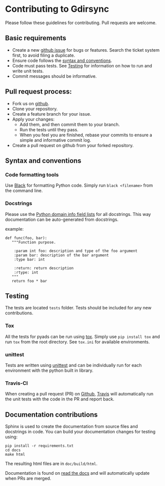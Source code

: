 # Contributing to Gdirsync

Please follow these guidelines for contributing. Pull requests are welcome.

## Basic requirements

- Create a new [github issue](https://github.com/chrisbeardy/Gdirsync/issues) for bugs
  or features. Search the ticket system first, to avoid filing a duplicate.
- Ensure code follows the [syntax and conventions](#Syntax-and-conventions).
- Code must pass tests. See [Testing](#Testing) for information on how to run and
 write unit tests.
- Commit messages should be informative.

## Pull request process:

- Fork us on [github](https://github.com/chrisbeardy/Gdirsync).
- Clone your repository.
- Create a feature branch for your issue.
- Apply your changes:
  - Add them, and then commit them to your branch.
  - Run the tests until they pass.
  - When you feel you are finished, rebase your commits to ensure a simple
    and informative commit log.
- Create a pull request on github from your forked repository.

## Syntax and conventions

### Code formatting tools

Use [Black](https://github.com/psf/black) for formatting Python code.
Simply run `black <filename>` from the command line.

### Docstrings

Please use the [Python domain info field lists](https://www.sphinx-doc.org/en/master/usage/restructuredtext/domains.html?highlight=%3Areturn%3A#info-field-lists)
for all docstrings. This way documentation can be auto-generated from docstrings.

example:

    def func(foo, bar):
       """Function purpose.

        :param int foo: description and type of the foo argument
        :param bar: description of the bar argument 
        :type bar: int

        :return: return description
        :rtype: int
       """
       return foo * bar
    
## Testing

The tests are located `tests` folder. Tests should be included for any new contributions.

### Tox

All the tests for pyads can be run using [tox](https://pypi.python.org/pypi/tox).
Simply use `pip install tox` and run `tox` from the root directory. See `tox.ini`
for available environments.

### unittest

Tests are written using [unittest](https://docs.python.org/3/library/unittest.html)
and can be individually run for each environment with the python built in library.

### Travis-CI

When creating a pull request (PR) on [Github], [Travis] will automatically run
the unit tests with the code in the PR and report back.

[Github]: https://github.com/chrisbeardy/Gdirsync/pulls
[Travis]: https://travis-ci.org/chrisbeardy/Gdirsync

## Documentation contributions

Sphinx is used to create the documentation from source files and docstrings in code.
You can build your documentation changes for testing using:

    pip install -r requirements.txt
    cd docs
    make html

The resulting html files are in `doc/build/html`.

Documentation is found on [read the docs](https://Gdirsync.readthedocs.io/en/latest/)
and will automatically update when PRs are merged.

